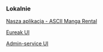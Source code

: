 ### Lokalnie

[Nasza aplikacja - ASCII Manga Rental](http://localhost:8080/)

[Eureak UI](http://localhost:8761/)

[Admin-service UI](http://localhost:9091/)
